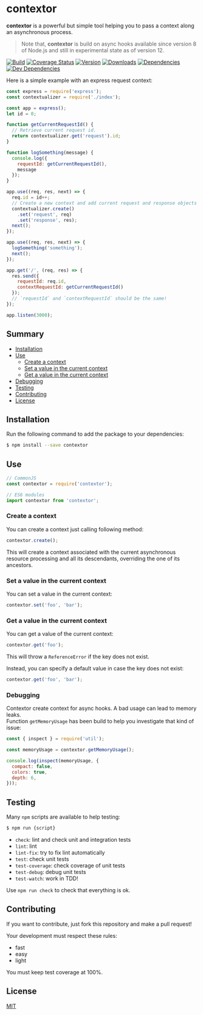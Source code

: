 # contextor

**contextor** is a powerful but simple tool helping you to pass a context along an asynchronous process.

> Note that, **contextor** is build on async hooks available since version 8 of Node.js and still in experimental state as of version 12.

[![Build][build-image]][build-url]
[![Coverage Status][coverage-image]][coverage-url]
[![Version][version-image]][version-url]
[![Downloads][downloads-image]][downloads-url]
[![Dependencies][dependencies-image]][dependencies-url]
[![Dev Dependencies][dev-dependencies-image]][dev-dependencies-url]

Here is a simple example with an express request context:
```js
const express = require('express');
const contextualizer = require('./index');

const app = express();
let id = 0;

function getCurrentRequestId() {
  // Retrieve current request id.
  return contextualizer.get('request').id;
}

function logSomething(message) {
  console.log({
    requestId: getCurrentRequestId(),
    message
  });
}

app.use((req, res, next) => {
  req.id = id++;
  // Create a new context and add current request and response objects to it.
  contextualizer.create()
    .set('request', req)
    .set('response', res);
  next();
});

app.use((req, res, next) => {
  logSomething('something');
  next();
});

app.get('/', (req, res) => {
  res.send({
    requestId: req.id,
    contextRequestId: getCurrentRequestId()
  });
  // `requestId` and `contextRequestId` should be the same!
});

app.listen(3000);
```

## Summary
- [Installation](#installation)
- [Use](#use)
  - [Create a context](#create-a-context)
  - [Set a value in the current context](#set-a-value-in-the-current-context)
  - [Get a value in the current context](#get-a-value-in-the-current-context)
- [Debugging](#debugging)
- [Testing](#testing)
- [Contributing](#contributing)
- [License](#license)

## Installation
Run the following command to add the package to your dependencies:
```sh
$ npm install --save contextor
```

## Use
```js
// CommonJS
const contextor = require('contextor');

// ES6 modules
import contextor from 'contextor';
```

### Create a context
You can create a context just calling following method:
```js
contextor.create();
```
This will create a context associated with the current asynchronous resource processing and all its descendants, overriding the one of its ancestors.

### Set a value in the current context
You can set a value in the current context:
```js
contextor.set('foo', 'bar');
```

### Get a value in the current context
You can get a value of the current context:
```js
contextor.get('foo');
```
This will throw a `ReferenceError` if the key does not exist.

Instead, you can specify a default value in case the key does not exist:
```js
contextor.get('foo', 'bar');
```

### Debugging
Contextor create context for async hooks. A bad usage can lead to memory leaks.<br>
Function `getMemoryUsage` has been build to help you investigate that kind of issue:
```js
const { inspect } = require('util');

const memoryUsage = contextor.getMemoryUsage();

console.log(inspect(memoryUsage, {
  compact: false,
  colors: true,
  depth: 6,
}));
```

## Testing
Many `npm` scripts are available to help testing:
```sh
$ npm run {script}
```
- `check`: lint and check unit and integration tests
- `lint`: lint
- `lint-fix`: try to fix lint automatically
- `test`: check unit tests
- `test-coverage`: check coverage of unit tests
- `test-debug`: debug unit tests
- `test-watch`: work in TDD!

Use `npm run check` to check that everything is ok.

## Contributing
If you want to contribute, just fork this repository and make a pull request!

Your development must respect these rules:
- fast
- easy
- light

You must keep test coverage at 100%.

## License
[MIT](LICENSE)

[build-image]: https://img.shields.io/travis/gnodi/contextor.svg?style=flat
[build-url]: https://travis-ci.org/gnodi/contextor
[coverage-image]:https://coveralls.io/repos/github/gnodi/contextor/badge.svg?branch=master
[coverage-url]:https://coveralls.io/github/gnodi/contextor?branch=master
[version-image]: https://img.shields.io/npm/v/contextor.svg?style=flat
[version-url]: https://npmjs.org/package/contextor
[downloads-image]: https://img.shields.io/npm/dm/contextor.svg?style=flat
[downloads-url]: https://npmjs.org/package/contextor
[dependencies-image]: https://david-dm.org/gnodi/contextor.svg
[dependencies-url]: https://david-dm.org/gnodi/contextor
[dev-dependencies-image]: https://david-dm.org/gnodi/contextor/dev-status.svg
[dev-dependencies-url]: https://david-dm.org/gnodi/contextor#info=devDependencies
